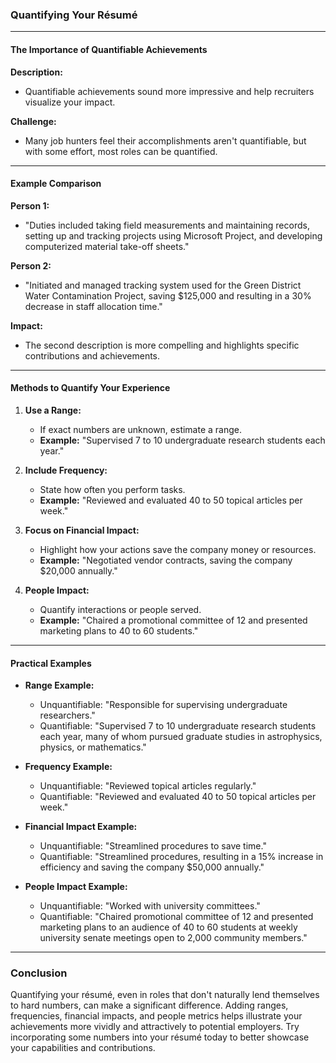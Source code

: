 ### Quantifying Your Résumé

---

#### The Importance of Quantifiable Achievements

**Description:**
- Quantifiable achievements sound more impressive and help recruiters visualize your impact.

**Challenge:**
- Many job hunters feel their accomplishments aren't quantifiable, but with some effort, most roles can be quantified.

---

#### Example Comparison

**Person 1:** 
- "Duties included taking field measurements and maintaining records, setting up and tracking projects using Microsoft Project, and developing computerized material take-off sheets."

**Person 2:** 
- "Initiated and managed tracking system used for the Green District Water Contamination Project, saving $125,000 and resulting in a 30% decrease in staff allocation time."

**Impact:**
- The second description is more compelling and highlights specific contributions and achievements.

---

#### Methods to Quantify Your Experience

1. **Use a Range:**
   - If exact numbers are unknown, estimate a range.
   - **Example:** "Supervised 7 to 10 undergraduate research students each year."

2. **Include Frequency:**
   - State how often you perform tasks.
   - **Example:** "Reviewed and evaluated 40 to 50 topical articles per week."

3. **Focus on Financial Impact:**
   - Highlight how your actions save the company money or resources.
   - **Example:** "Negotiated vendor contracts, saving the company $20,000 annually."

4. **People Impact:**
   - Quantify interactions or people served.
   - **Example:** "Chaired a promotional committee of 12 and presented marketing plans to 40 to 60 students."

---

#### Practical Examples

- **Range Example:**
  - Unquantifiable: "Responsible for supervising undergraduate researchers."
  - Quantifiable: "Supervised 7 to 10 undergraduate research students each year, many of whom pursued graduate studies in astrophysics, physics, or mathematics."

- **Frequency Example:**
  - Unquantifiable: "Reviewed topical articles regularly."
  - Quantifiable: "Reviewed and evaluated 40 to 50 topical articles per week."

- **Financial Impact Example:**
  - Unquantifiable: "Streamlined procedures to save time."
  - Quantifiable: "Streamlined procedures, resulting in a 15% increase in efficiency and saving the company $50,000 annually."

- **People Impact Example:**
  - Unquantifiable: "Worked with university committees."
  - Quantifiable: "Chaired promotional committee of 12 and presented marketing plans to an audience of 40 to 60 students at weekly university senate meetings open to 2,000 community members."

---

### Conclusion

Quantifying your résumé, even in roles that don't naturally lend themselves to hard numbers, can make a significant difference. Adding ranges, frequencies, financial impacts, and people metrics helps illustrate your achievements more vividly and attractively to potential employers. Try incorporating some numbers into your résumé today to better showcase your capabilities and contributions.
